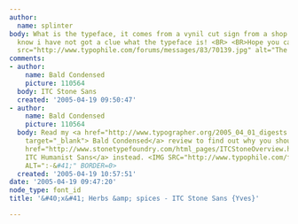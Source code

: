 ```yaml
---
author:
  name: splinter
body: What is the typeface, it comes from a vynil cut sign from a shop. That all i
  know i have not got a clue what the typeface is! <BR> <BR>Hope you can help<img
  src="http://www.typophile.com/forums/messages/83/70139.jpg" alt="The typeface">
comments:
- author:
    name: Bald Condensed
    picture: 110564
  body: ITC Stone Sans
  created: '2005-04-19 09:50:47'
- author:
    name: Bald Condensed
    picture: 110564
  body: Read my <a href="http://www.typographer.org/2005_04_01_digests.html#111382376070596810"
    target="_blank"> Bald Condensed</a> review to find out why you should use  <BR><a
    href="http://www.stonetypefoundry.com/html_pages/ITCStoneOverview.html" target="_blank">
    ITC Humanist Sans</a> instead. <IMG SRC="http://www.typophile.com/forums/clipart/happy.gif"
    ALT=":-&#41;" BORDER=0>
  created: '2005-04-19 10:57:51'
date: '2005-04-19 09:47:20'
node_type: font_id
title: '&#40;x&#41; Herbs &amp; spices - ITC Stone Sans {Yves}'

---
```

